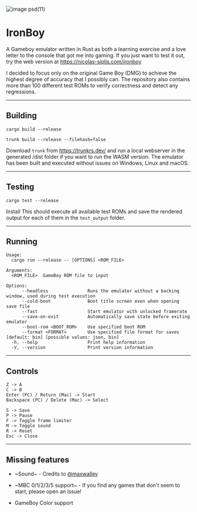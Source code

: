 ![image psd(11)](https://user-images.githubusercontent.com/25803723/230508071-c5738223-f67d-46e5-8121-12f1ef99ae60.png)

# IronBoy
A Gameboy emulator written in Rust as both a learning exercise and a love letter to the console that got me into gaming. If you just want to test it out, try the web version at https://nicolas-siplis.com/ironboy

I decided to focus only on the original Game Boy (DMG) to achieve the highest degree of accuracy that I possibly can. The repository also contains more than 100 different test ROMs to verify correctness and detect any regressions.

---
## Building
```cargo build --release```

```trunk build --release --filehash=false```

Download `trunk` from https://trunkrs.dev/ and run a local webserver in the generated /dist folder if you want to run the WASM version. 
The emulator has been built and executed without issues on Windows, Linux and macOS.

---
## Testing
```cargo test --release```

Install
This should execute all available test ROMs and save the rendered output for each of them in the ```test_output``` folder.

---
## Running
```
Usage:
  cargo run --release -- [OPTIONS] <ROM_FILE>

Arguments:
  <ROM_FILE>  GameBoy ROM file to input

Options:
      --headless               Runs the emulator without a backing window, used during test execution
      --cold-boot              Boot title screen even when opening save file
      --fast                   Start emulator with unlocked framerate
      --save-on-exit           Automatically save state before exiting emulator
      --boot-rom <BOOT_ROM>    Use specified boot ROM
      --format <FORMAT>        Use specified file format for saves [default: bin] [possible values: json, bin]
  -h, --help                   Print help information
  -V, --version                Print version information
```
---
## Controls
```
Z -> A
C -> B
Enter (PC) / Return (Mac) -> Start
Backspace (PC) / Delete (Mac) -> Select

S -> Save
P -> Pause
F -> Toggle frame limiter
M -> Toggle sound
R -> Reset
Esc -> Close
```

---
## Missing features

* ~Sound~ - Credits to [@maxwalley](https://github.com/maxwalley)

* ~MBC 0/1/2/3/5 support~ - If you find any games that don't seem to start, please open an issue! 

* GameBoy Color support
